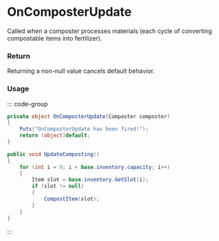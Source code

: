 # OnComposterUpdate
<Badge type="info" text="Entity"/><Badge type="danger" text="Carbon Compatible"/><Badge type="warning" text="Oxide Compatible"/>
Called when a composter processes materials (each cycle of converting compostable items into fertilizer).

### Return
Returning a non-null value cancels default behavior.

### Usage
::: code-group
```csharp [Example]
private object OnComposterUpdate(Composter composter)
{
	Puts("OnComposterUpdate has been fired!");
	return (object)default;
}
```
```csharp [Source — Assembly-CSharp @ Composter]
public void UpdateComposting()
{
	for (int i = 0; i < base.inventory.capacity; i++)
	{
		Item slot = base.inventory.GetSlot(i);
		if (slot != null)
		{
			CompostItem(slot);
		}
	}
}

```
:::
